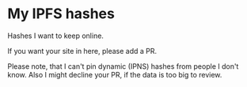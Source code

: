 # My IPFS hashes

Hashes I want to keep online.

If you want your site in here, please add a PR.

Please note, that I can't pin dynamic (IPNS) hashes from people I don't know. Also I might decline your PR, if the data is too big to review.

